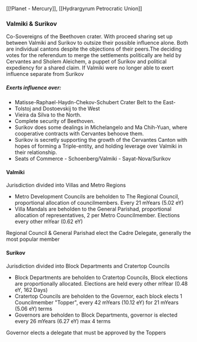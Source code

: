 [[!Planet - Mercury]], [[Hydrargyrum Petrocratic Union]]
### Valmiki & Surikov

Co-Sovereigns of the Beethoven crater. With proceed sharing set up between Valmiki and Surikov to outsize their possible influence alone. Both are individual cantons despite the objections of their peers.The deciding votes for the referendum to merge the settlements politically are held by Cervantes and Sholem Aleichem, a puppet of Surikov and political expediency for a shared claim. If Valmiki were no longer able to exert influence separate from Surikov 
##### **Exerts influence over:** 
- Matisse-Raphael-Haydn-Chekov-Schubert Crater Belt to the East- 
- Tolstoj and Dostoevskij to the West
- Vieira da Silva to the North. 
- Complete security of Beethoven. 
- Surikov does some dealings in Michelangelo and Ma Chih-Yuan, where cooperative contracts with Cervantes behoove them.
- Surikov is secretly supporting the growth of the Cervantes Canton with hopes of forming a Triple-entity, and holding leverage over Valmiki in their relationship.
- Seats of Commerce - Schoenberg/Valmiki - Sayat-Nova/Surikov
#### Valmiki
Jurisdiction divided into Villas and Metro Regions
- Metro Development Councils are beholden to The Regional Council, proportional allocation of councilmembers. Every 21 mYears (5.02 eY)
- Villa Mandals are beholden to the General Parishad, proportional allocation of representatives, 2 per Metro Councilmember. Elections every other mYear (0.62 eY)

Regional Council & General Parishad elect the Cadre Delegate, generally the most popular member

#### Surikov

Jurisdiction divided into Block Departments and Cratertop Councils

- Block Departments are beholden to Cratertop Councils, Block elections are proportionally allocated. Elections are held every other mYear (0.48 eY, 162 Days)
- Cratertop Councils are beholden to the Governor, each block elects 1 Councilmember "Topper", every 42 mYears (10.12 eY) for 21 mYears (5.06 eY) terms
- Governors are beholden to Block Departments, governor is elected every 26 mYears (6.27 eY) max 4 terms

Governor elects a delegate that must be approved by the Toppers 